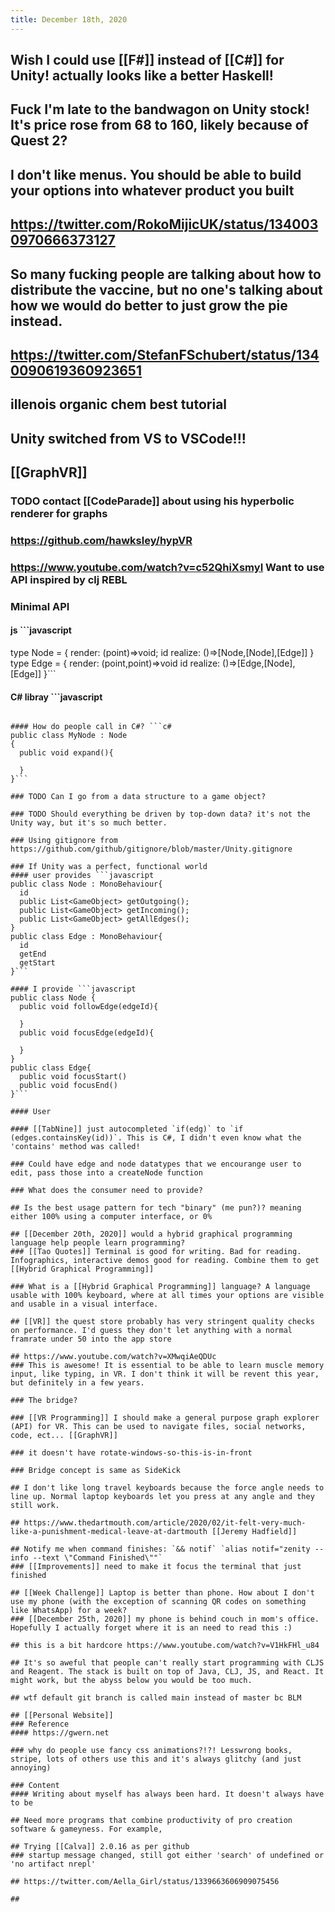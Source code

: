 ```yaml
---
title: December 18th, 2020
---
```


## Wish I could use [[F#]] instead of [[C#]] for Unity! actually looks like a better Haskell!

## Fuck I'm late to the bandwagon on Unity stock! It's price rose from 68 to 160, likely because of Quest 2?

## I don't like menus. You should be able to build your options into whatever product you built

## https://twitter.com/RokoMijicUK/status/1340030970666373127

## So many fucking people are talking about how to distribute the vaccine, but no one's talking about how we would do better to just grow the pie instead.

## https://twitter.com/StefanFSchubert/status/1340090619360923651

## illenois organic chem best tutorial

## Unity switched from VS to VSCode!!!

## [[GraphVR]] 
### TODO contact [[CodeParade]] about using his hyperbolic renderer for graphs

### https://github.com/hawksley/hypVR

### https://www.youtube.com/watch?v=c52QhiXsmyI Want to use API inspired by clj REBL

### Minimal API
#### js ```javascript
type Node = {
  render: (point)=>void;
  id
  realize: ()=>[Node,[Node],[Edge]]
}
type Edge = {
  render: (point,point)=>void
  id
  realize: ()=>[Edge,[Node],[Edge]]
}```

#### C# libray ```javascript
```

#### How do people call in C#? ```c#
public class MyNode : Node
{
  public void expand(){
  
  }
}```

### TODO Can I go from a data structure to a game object? 

### TODO Should everything be driven by top-down data? it's not the Unity way, but it's so much better. 

### Using gitignore from https://github.com/github/gitignore/blob/master/Unity.gitignore

### If Unity was a perfect, functional world
#### user provides ```javascript
public class Node : MonoBehaviour{
  id
  public List<GameObject> getOutgoing();
  public List<GameObject> getIncoming();
  public List<GameObject> getAllEdges();
}
public class Edge : MonoBehaviour{
  id
  getEnd
  getStart
}```

#### I provide ```javascript
public class Node {
  public void followEdge(edgeId){
    
  }
  public void focusEdge(edgeId){
    
  }
}
public class Edge{
  public void focusStart()
  public void focusEnd()
}```

#### User 

#### [[TabNine]] just autocompleted `if(edg)` to `if (edges.containsKey(id))`. This is C#, I didn't even know what the 'contains' method was called!

### Could have edge and node datatypes that we encourange user to edit, pass those into a createNode function

### What does the consumer need to provide?

## Is the best usage pattern for tech "binary" (me pun?)? meaning either 100% using a computer interface, or 0%

## [[December 20th, 2020]] would a hybrid graphical programming language help people learn programming?
### [[Tao Quotes]] Terminal is good for writing. Bad for reading. Infographics, interactive demos good for reading. Combine them to get [[Hybrid Graphical Programming]]

### What is a [[Hybrid Graphical Programming]] language? A language usable with 100% keyboard, where at all times your options are visible and usable in a visual interface.

## [[VR]] the quest store probably has very stringent quality checks on performance. I'd guess they don't let anything with a normal framrate under 50 into the app store

## https://www.youtube.com/watch?v=XMwqiAeQDUc
### This is awesome! It is essential to be able to learn muscle memory input, like typing, in VR. I don't think it will be revent this year, but definitely in a few years.

### The bridge?

### [[VR Programming]] I should make a general purpose graph explorer (API) for VR. This can be used to navigate files, social networks, code, ect... [[GraphVR]]

### it doesn't have rotate-windows-so-this-is-in-front

### Bridge concept is same as SideKick

## I don't like long travel keyboards because the force angle needs to line up. Normal laptop keyboards let you press at any angle and they still work.

## https://www.thedartmouth.com/article/2020/02/it-felt-very-much-like-a-punishment-medical-leave-at-dartmouth [[Jeremy Hadfield]]

## Notify me when command finishes: `&& notif` `alias notif="zenity --info --text \"Command Finished\""`
### [[Improvements]] need to make it focus the terminal that just finished

## [[Week Challenge]] Laptop is better than phone. How about I don't use my phone (with the exception of scanning QR codes on something like WhatsApp) for a week?
### [[December 25th, 2020]] my phone is behind couch in mom's office. Hopefully I actually forget where it is an need to read this :)

## this is a bit hardcore https://www.youtube.com/watch?v=V1HkFHl_u84

## It's so aweful that people can't really start programming with CLJS and Reagent. The stack is built on top of Java, CLJ, JS, and React. It might work, but the abyss below you would be too much.

## wtf default git branch is called main instead of master bc BLM

## [[Personal Website]]
### Reference
#### https://gwern.net

### why do people use fancy css animations?!?! Lesswrong books, stripe, lots of others use this and it's always glitchy (and just annoying)

### Content
#### Writing about myself has always been hard. It doesn't always have to be

## Need more programs that combine productivity of pro creation software & gameyness. For example, 

## Trying [[Calva]] 2.0.16 as per github
### startup message changed, still got either 'search' of undefined or 'no artifact nrepl'

## https://twitter.com/Aella_Girl/status/1339663606909075456

## 

